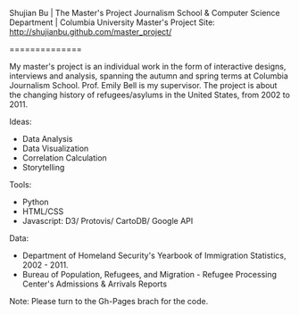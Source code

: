 Shujian Bu | The Master's Project 
Journalism School & Computer Science Department | Columbia University
Master's Project Site: http://shujianbu.github.com/master_project/

==============

My master's project is an individual work in the form of interactive designs, interviews and analysis, spanning the autumn and spring terms at Columbia Journalism School. Prof. Emily Bell is my supervisor. The project is about the changing history of refugees/asylums in the United States, from 2002 to 2011. 

Ideas: 
- Data Analysis 
- Data Visualization 
- Correlation Calculation 
- Storytelling 

Tools: 
- Python 
- HTML/CSS
- Javascript: D3/ Protovis/ CartoDB/ Google API

Data: 
- Department of Homeland Security's Yearbook of Immigration Statistics, 2002 - 2011. 
- Bureau of Population, Refugees, and Migration - Refugee Processing Center's Admissions & Arrivals Reports

Note:
Please turn to the Gh-Pages brach for the code. 
